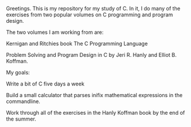 Greetings. This is my repository for my study of C. In it, I do many of the exercises from two popular volumes on C programming and program design. 

The two volumes I am working from are:

Kernigan and Ritchies book The C Programming Language

Problem Solving and Program Design in C by Jeri R. Hanly and Elliot B. Koffman. 

My goals:

Write a bit of C five days a week

Build a small calculator that parses inifix mathematical expressions in the commandline.

Work through all of the exercises in the Hanly Koffman book by the end of the summer.

